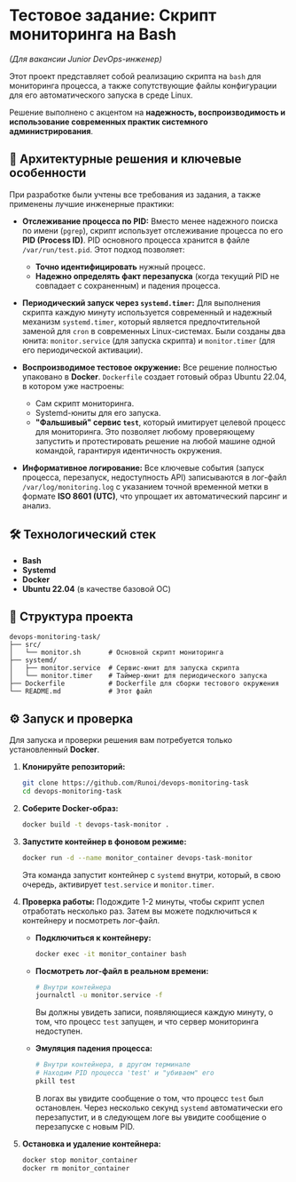 # Тестовое задание: Скрипт мониторинга на Bash
*(Для вакансии Junior DevOps-инженер)*

Этот проект представляет собой реализацию скрипта на `bash` для мониторинга процесса, а также сопутствующие файлы конфигурации для его автоматического запуска в среде Linux.

Решение выполнено с акцентом на **надежность, воспроизводимость и использование современных практик системного администрирования**.

## 🚀 Архитектурные решения и ключевые особенности

При разработке были учтены все требования из задания, а также применены лучшие инженерные практики:

*   **Отслеживание процесса по PID:**
    Вместо менее надежного поиска по имени (`pgrep`), скрипт использует отслеживание процесса по его **PID (Process ID)**. PID основного процесса хранится в файле `/var/run/test.pid`. Этот подход позволяет:
    *   **Точно идентифицировать** нужный процесс.
    *   **Надежно определять факт перезапуска** (когда текущий PID не совпадает с сохраненным) и падения процесса.

*   **Периодический запуск через `systemd.timer`:**
    Для выполнения скрипта каждую минуту используется современный и надежный механизм `systemd.timer`, который является предпочтительной заменой для `cron` в современных Linux-системах. Были созданы два юнита: `monitor.service` (для запуска скрипта) и `monitor.timer` (для его периодической активации).

*   **Воспроизводимое тестовое окружение:**
    Все решение полностью упаковано в **Docker**. `Dockerfile` создает готовый образ Ubuntu 22.04, в котором уже настроены:
    *   Сам скрипт мониторинга.
    *   Systemd-юниты для его запуска.
    *   **"Фальшивый" сервис `test`**, который имитирует целевой процесс для мониторинга.
    Это позволяет любому проверяющему запустить и протестировать решение на любой машине одной командой, гарантируя идентичность окружения.

*   **Информативное логирование:**
    Все ключевые события (запуск процесса, перезапуск, недоступность API) записываются в лог-файл `/var/log/monitoring.log` с указанием точной временной метки в формате **ISO 8601 (UTC)**, что упрощает их автоматический парсинг и анализ.

## 🛠️ Технологический стек

*   **Bash**
*   **Systemd**
*   **Docker**
*   **Ubuntu 22.04** (в качестве базовой ОС)

## 📂 Структура проекта

```
devops-monitoring-task/
├── src/
│   └── monitor.sh       # Основной скрипт мониторинга
├── systemd/
│   ├── monitor.service  # Сервис-юнит для запуска скрипта
│   └── monitor.timer    # Таймер-юнит для периодического запуска
├── Dockerfile           # Dockerfile для сборки тестового окружения
└── README.md            # Этот файл
```

## ⚙️ Запуск и проверка

Для запуска и проверки решения вам потребуется только установленный **Docker**.

1.  **Клонируйте репозиторий:**
    ```bash
    git clone https://github.com/Runoi/devops-monitoring-task
    cd devops-monitoring-task
    ```

2.  **Соберите Docker-образ:**
    ```bash
    docker build -t devops-task-monitor .
    ```

3.  **Запустите контейнер в фоновом режиме:**
    ```bash
    docker run -d --name monitor_container devops-task-monitor
    ```
    Эта команда запустит контейнер с `systemd` внутри, который, в свою очередь, активирует `test.service` и `monitor.timer`.

4.  **Проверка работы:**
    Подождите 1-2 минуты, чтобы скрипт успел отработать несколько раз. Затем вы можете подключиться к контейнеру и посмотреть лог-файл.

    *   **Подключиться к контейнеру:**
        ```bash
        docker exec -it monitor_container bash
        ```

    *   **Посмотреть лог-файл в реальном времени:**
        ```bash
        # Внутри контейнера
        journalctl -u monitor.service -f
        ```
        Вы должны увидеть записи, появляющиеся каждую минуту, о том, что процесс `test` запущен, и что сервер мониторинга недоступен.

    *   **Эмуляция падения процесса:**
        ```bash
        # Внутри контейнера, в другом терминале
        # Находим PID процесса 'test' и "убиваем" его
        pkill test
        ```
        В логах вы увидите сообщение о том, что процесс `test` был остановлен. Через несколько секунд `systemd` автоматически его перезапустит, и в следующем логе вы увидите сообщение о перезапуске с новым PID.

5.  **Остановка и удаление контейнера:**
    ```bash
    docker stop monitor_container
    docker rm monitor_container
    ```
